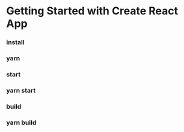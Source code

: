 # Getting Started with Create React App

### install
### yarn 

### start
### yarn start

### build
### yarn build
